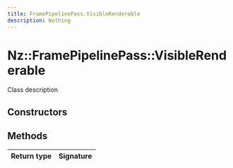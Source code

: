 ```yaml
---
title: FramePipelinePass.VisibleRenderable
description: Nothing
---
```


# Nz::FramePipelinePass::VisibleRenderable

Class description

## Constructors


## Methods

| Return type | Signature |
| ----------- | --------- |
